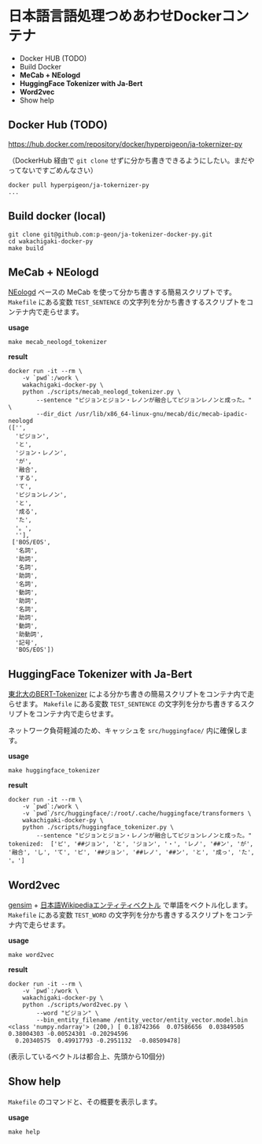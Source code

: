 # 日本語言語処理つめあわせDockerコンテナ

- Docker HUB (TODO)
- Build Docker
- **MeCab + NEologd**
- **HuggingFace Tokenizer with Ja-Bert**
- **Word2vec**
- Show help

## Docker Hub (TODO)

https://hub.docker.com/repository/docker/hyperpigeon/ja-tokernizer-py

（DockerHub 経由で `git clone` せずに分かち書きできるようにしたい。まだやってないですごめんなさい）

```
docker pull hyperpigeon/ja-tokernizer-py
...
```


## Build docker (local)

```
git clone git@github.com:p-geon/ja-tokenizer-docker-py.git
cd wakachigaki-docker-py
make build
```


## MeCab + NEologd

[NEologd](https://github.com/neologd/mecab-ipadic-neologd) ベースの MeCab を使って分かち書きする簡易スクリプトです。
`Makefile` にある変数 `TEST_SENTENCE` の文字列を分かち書きするスクリプトをコンテナ内で走らせます。

**usage**

```
make mecab_neologd_tokenizer
```

**result**

```
docker run -it --rm \
	-v `pwd`:/work \
	wakachigaki-docker-py \
	python ./scripts/mecab_neologd_tokenizer.py \
		--sentence "ピジョンとジョン・レノンが融合してピジョンレノンと成った。" \
		--dir_dict /usr/lib/x86_64-linux-gnu/mecab/dic/mecab-ipadic-neologd
(['',
  'ピジョン',
  'と',
  'ジョン・レノン',
  'が',
  '融合',
  'する',
  'て',
  'ピジョンレノン',
  'と',
  '成る',
  'た',
  '。',
  ''],
 ['BOS/EOS',
  '名詞',
  '助詞',
  '名詞',
  '助詞',
  '名詞',
  '動詞',
  '助詞',
  '名詞',
  '助詞',
  '動詞',
  '助動詞',
  '記号',
  'BOS/EOS'])
```


## HuggingFace Tokenizer with Ja-Bert

[東北大のBERT-Tokenizer](https://huggingface.co/cl-tohoku/bert-base-japanese) による分かち書きの簡易スクリプトをコンテナ内で走らせます。
`Makefile` にある変数 `TEST_SENTENCE` の文字列を分かち書きするスクリプトをコンテナ内で走らせます。

ネットワーク負荷軽減のため、キャッシュを `src/huggingface/` 内に確保します。

**usage**

```
make huggingface_tokenizer
```

**result**

```
docker run -it --rm \
	-v `pwd`:/work \
	-v `pwd`/src/huggingface/:/root/.cache/huggingface/transformers \
	wakachigaki-docker-py \
	python ./scripts/huggingface_tokenizer.py \
		--sentence "ピジョンとジョン・レノンが融合してピジョンレノンと成った。"
tokenized:  ['ピ', '##ジョン', 'と', 'ジョン', '・', 'レノ', '##ン', 'が', '融合', 'し', 'て', 'ピ', '##ジョン', '##レノ', '##ン', 'と', '成っ', 'た', '。']
```


## Word2vec

[gensim](https://radimrehurek.com/gensim/) + [日本語Wikipediaエンティティベクトル](http://www.cl.ecei.tohoku.ac.jp/~m-suzuki/jawiki_vector/) で単語をベクトル化します。
`Makefile` にある変数 `TEST_WORD` の文字列を分かち書きするスクリプトをコンテナ内で走らせます。

**usage**

```
make word2vec
```

**result**

```
docker run -it --rm \
	-v `pwd`:/work \
	wakachigaki-docker-py \
	python ./scripts/word2vec.py \
		--word "ピジョン" \
		--bin_entity_filename /entity_vector/entity_vector.model.bin
<class 'numpy.ndarray'> (200,) [ 0.18742366  0.07586656  0.03849505  0.38004303 -0.00524301 -0.20294596
  0.20340575  0.49917793 -0.2951132  -0.08509478]
```

(表示しているベクトルは都合上、先頭から10個分)


## Show help

`Makefile` のコマンドと、その概要を表示します。

**usage**

```
make help
```